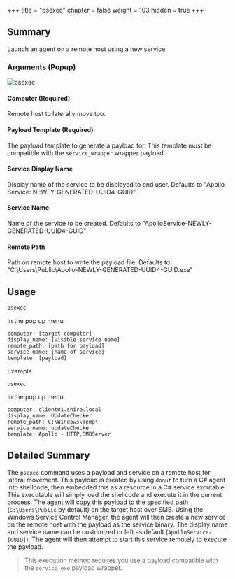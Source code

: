 +++
title = "psexec"
chapter = false
weight = 103
hidden = true
+++

## Summary
Launch an agent on a remote host using a new service.

### Arguments (Popup)

![psexec](../images/psexec01.png)

#### Computer (Required)
Remote host to laterally move too.

#### Payload Template (Required)
The payload template to generate a payload for. This template must be compatible with the `service_wrapper` wrapper payload.

#### Service Display Name
Display name of the service to be displayed to end user. Defaults to "Apollo Service: NEWLY-GENERATED-UUID4-GUID"

#### Service Name
Name of the service to be created. Defaults to "ApolloService-NEWLY-GENERATED-UUID4-GUID"

#### Remote Path
Path on remote host to write the payload file. Defaults to "C:\Users\Public\Apollo-NEWLY-GENERATED-UUID4-GUID.exe"

## Usage
```
psexec
```
In the pop up menu
```
computer: [target computer]
display_name: [visible service name]
remote_path: [path for payload]
service_name: [name of service]
template: [payload]
```

Example
```
psexec
```
In the pop up menu
```
computer: client01.shire.local
display_name: UpdateChecker
remote_path: C:\Windows\Temp\
service_name: updateChecker
template: Apollo - HTTP,SMBServer
```

## Detailed Summary
The `psexec` command uses a payload and service on a remote host for lateral movement. This payload is created by using `donut` to turn a C# agent into shellcode, then embedded this as a resource in a C# service excutable. This executable will simply load the shellcode and execute it in the current process. The agent will copy this payload to the specified path (`C:\Users\Public` by default) on the target host over SMB. Using the Windows Service Control Manager, the agent will then create a new service on the remote host with the payload as the service binary. The display name and service name can be customized or left as default (`ApolloService-[GUID]`). The agent will then attempt to start this service remotely to execute the payload. 

> This execution method requires you use a payload compatible with the `service_exe` payload wrapper.
